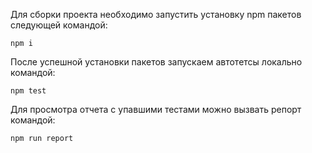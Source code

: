 Для сборки проекта необходимо запустить установку npm пакетов следующей командой:

```
npm i
```

После успешной установки пакетов запускаем автотетсы локально командой:

```
npm test
```
Для просмотра отчета с упавшими тестами можно вызвать репорт командой:
```
npm run report
```